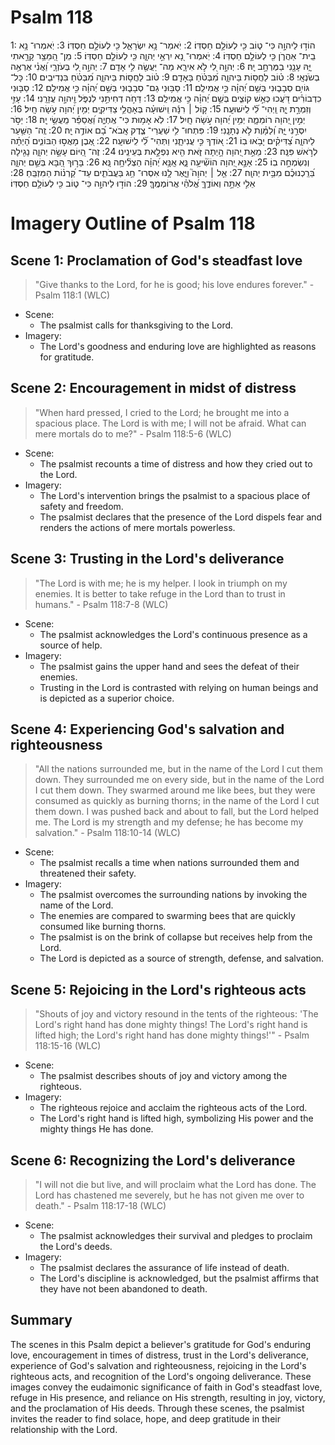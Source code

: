 # Psalm 118
1: הוֹד֣וּ לַיהוָ֣ה כִּי־ ט֑וֹב כִּ֖י לְעוֹלָ֣ם חַסְדּֽוֹ׃
2: יֹֽאמַר־ נָ֥א יִשְׂרָאֵ֑ל כִּ֖י לְעוֹלָ֣ם חַסְדּֽוֹ׃
3: יֹֽאמְרוּ־ נָ֥א בֵֽית־ אַהֲרֹ֑ן כִּ֖י לְעוֹלָ֣ם חַסְדּֽוֹ׃
4: יֹֽאמְרוּ־ נָ֭א יִרְאֵ֣י יְהוָ֑ה כִּ֖י לְעוֹלָ֣ם חַסְדּֽוֹ׃
5: מִֽן־ הַ֭מֵּצַ֥ר קָרָ֣אתִי יָּ֑הּ עָנָ֖נִי בַמֶּרְחָ֣ב יָֽהּ׃
6: יְהוָ֣ה לִ֭י לֹ֣א אִירָ֑א מַה־ יַּעֲשֶׂ֖ה לִ֣י אָדָֽם׃
7: יְהוָ֣ה לִ֭י בְּעֹזְרָ֑י וַ֝אֲנִ֗י אֶרְאֶ֥ה בְשֹׂנְאָֽי׃
8: ט֗וֹב לַחֲס֥וֹת בַּיהוָ֑ה מִ֝בְּטֹ֗חַ בָּאָדָֽם׃
9: ט֗וֹב לַחֲס֥וֹת בַּיהוָ֑ה מִ֝בְּטֹ֗חַ בִּנְדִיבִֽים׃
10: כָּל־ גּוֹיִ֥ם סְבָב֑וּנִי בְּשֵׁ֥ם יְ֝הוָ֗ה כִּ֣י אֲמִילַֽם׃
11: סַבּ֥וּנִי גַם־ סְבָב֑וּנִי בְּשֵׁ֥ם יְ֝הוָ֗ה כִּ֣י אֲמִילַֽם׃
12: סַבּ֤וּנִי כִדְבוֹרִ֗ים דֹּ֭עֲכוּ כְּאֵ֣שׁ קוֹצִ֑ים בְּשֵׁ֥ם יְ֝הוָ֗ה כִּ֣י אֲמִילַֽם׃
13: דַּחֹ֣ה דְחִיתַ֣נִי לִנְפֹּ֑ל וַ֖יהוָ֣ה עֲזָרָֽנִי׃
14: עָזִּ֣י וְזִמְרָ֣ת יָ֑הּ וַֽיְהִי־ לִ֝֗י לִֽישׁוּעָֽה׃
15: ק֤וֹל ׀ רִנָּ֬ה וִֽישׁוּעָ֗ה בְּאָהֳלֵ֥י צַדִּיקִ֑ים יְמִ֥ין יְ֝הוָה עֹ֣שָׂה חָֽיִל׃
16: יְמִ֣ין יְ֭הוָה רוֹמֵמָ֑ה יְמִ֥ין יְ֝הוָה עֹ֣שָׂה חָֽיִל׃
17: לֹֽא אָמ֥וּת כִּי־ אֶֽחְיֶ֑ה וַ֝אֲסַפֵּ֗ר מַֽעֲשֵׂ֥י יָֽהּ׃
18: יַסֹּ֣ר יִסְּרַ֣נִּי יָּ֑הּ וְ֝לַמָּ֗וֶת לֹ֣א נְתָנָֽנִי׃
19: פִּתְחוּ־ לִ֥י שַׁעֲרֵי־ צֶ֑דֶק אָֽבֹא־ בָ֝ם אוֹדֶ֥ה יָֽהּ׃
20: זֶֽה־ הַשַּׁ֥עַר לַיהוָ֑ה צַ֝דִּיקִ֗ים יָבֹ֥אוּ בֽוֹ׃
21: א֭וֹדְךָ כִּ֣י עֲנִיתָ֑נִי וַתְּהִי־ לִ֝֗י לִֽישׁוּעָֽה׃
22: אֶ֭בֶן מָאֲס֣וּ הַבּוֹנִ֑ים הָ֝יְתָ֗ה לְרֹ֣אשׁ פִּנָּֽה׃
23: מֵאֵ֣ת יְ֭הוָה הָ֣יְתָה זֹּ֑את הִ֖יא נִפְלָ֣את בְּעֵינֵֽינוּ׃
24: זֶה־ הַ֭יּוֹם עָשָׂ֣ה יְהוָ֑ה נָגִ֖ילָה וְנִשְׂמְחָ֣ה בֽוֹ׃
25: אָנָּ֣א יְ֭הוָה הוֹשִׁ֘יעָ֥ה נָּ֑א אָֽנָּ֥א יְ֝הוָ֗ה הַצְלִ֘יחָ֥ה נָּֽא׃
26: בָּר֣וּךְ הַ֭בָּא בְּשֵׁ֣ם יְהוָ֑ה בֵּ֝רַֽכְנוּכֶ֗ם מִבֵּ֥ית יְהוָֽה׃
27: אֵ֤ל ׀ יְהוָה֮ וַיָּ֪אֶר לָ֥נוּ אִסְרוּ־ חַ֥ג בַּעֲבֹתִ֑ים עַד־ קַ֝רְנ֗וֹת הַמִּזְבֵּֽחַ׃
28: אֵלִ֣י אַתָּ֣ה וְאוֹדֶ֑ךָּ אֱ֝לֹהַ֗י אֲרוֹמְמֶֽךָּ׃
29: הוֹד֣וּ לַיהוָ֣ה כִּי־ ט֑וֹב כִּ֖י לְעוֹלָ֣ם חַסְדּֽוֹ׃

# Imagery Outline of Psalm 118

## Scene 1: Proclamation of God's steadfast love

> "Give thanks to the Lord, for he is good; his love endures forever." - Psalm 118:1 (WLC)

- Scene:
  - The psalmist calls for thanksgiving to the Lord.
- Imagery:
  - The Lord's goodness and enduring love are highlighted as reasons for gratitude.

## Scene 2: Encouragement in midst of distress

> "When hard pressed, I cried to the Lord; he brought me into a spacious place. The Lord is with me; I will not be afraid. What can mere mortals do to me?" - Psalm 118:5-6 (WLC)

- Scene:
  - The psalmist recounts a time of distress and how they cried out to the Lord.
- Imagery:
  - The Lord's intervention brings the psalmist to a spacious place of safety and freedom.
  - The psalmist declares that the presence of the Lord dispels fear and renders the actions of mere mortals powerless.

## Scene 3: Trusting in the Lord's deliverance

> "The Lord is with me; he is my helper. I look in triumph on my enemies. It is better to take refuge in the Lord than to trust in humans." - Psalm 118:7-8 (WLC)

- Scene:
  - The psalmist acknowledges the Lord's continuous presence as a source of help.
- Imagery:
  - The psalmist gains the upper hand and sees the defeat of their enemies.
  - Trusting in the Lord is contrasted with relying on human beings and is depicted as a superior choice.

## Scene 4: Experiencing God's salvation and righteousness

> "All the nations surrounded me, but in the name of the Lord I cut them down. They surrounded me on every side, but in the name of the Lord I cut them down. They swarmed around me like bees, but they were consumed as quickly as burning thorns; in the name of the Lord I cut them down. I was pushed back and about to fall, but the Lord helped me. The Lord is my strength and my defense; he has become my salvation." - Psalm 118:10-14 (WLC)

- Scene:
  - The psalmist recalls a time when nations surrounded them and threatened their safety.
- Imagery:
  - The psalmist overcomes the surrounding nations by invoking the name of the Lord.
  - The enemies are compared to swarming bees that are quickly consumed like burning thorns.
  - The psalmist is on the brink of collapse but receives help from the Lord.
  - The Lord is depicted as a source of strength, defense, and salvation.

## Scene 5: Rejoicing in the Lord's righteous acts

> "Shouts of joy and victory resound in the tents of the righteous: 'The Lord's right hand has done mighty things! The Lord's right hand is lifted high; the Lord's right hand has done mighty things!'" - Psalm 118:15-16 (WLC)

- Scene:
  - The psalmist describes shouts of joy and victory among the righteous.
- Imagery:
  - The righteous rejoice and acclaim the righteous acts of the Lord.
  - The Lord's right hand is lifted high, symbolizing His power and the mighty things He has done.

## Scene 6: Recognizing the Lord's deliverance

> "I will not die but live, and will proclaim what the Lord has done. The Lord has chastened me severely, but he has not given me over to death." - Psalm 118:17-18 (WLC)

- Scene:
  - The psalmist acknowledges their survival and pledges to proclaim the Lord's deeds.
- Imagery:
  - The psalmist declares the assurance of life instead of death.
  - The Lord's discipline is acknowledged, but the psalmist affirms that they have not been abandoned to death.

## Summary

The scenes in this Psalm depict a believer's gratitude for God's enduring love, encouragement in times of distress, trust in the Lord's deliverance, experience of God's salvation and righteousness, rejoicing in the Lord's righteous acts, and recognition of the Lord's ongoing deliverance. These images convey the eudaimonic significance of faith in God's steadfast love, refuge in His presence, and reliance on His strength, resulting in joy, victory, and the proclamation of His deeds. Through these scenes, the psalmist invites the reader to find solace, hope, and deep gratitude in their relationship with the Lord.